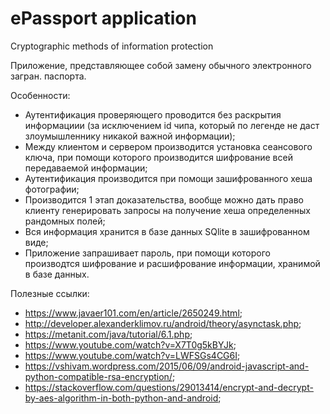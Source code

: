 # ePassport application
 Cryptographic methods of information protection

Приложение, представляющее собой замену обычного электронного загран. паспорта.

Особенности:
- Аутентификация проверяющего проводится без раскрытия информациии (за исключением id чипа, который по легенде не даст злоумышленнику никакой важной информации);
- Между клиентом и сервером производится установка сеансового ключа, при помощи которого производится шифрование всей передаваемой информации;
- Аутентификация производится при помощи зашифрованного хеша фотографии;
- Производится 1 этап доказательства, вообще можно дать право клиенту генерировать запросы на получение хеша определенных рандомных полей;
- Вся информация хранится в базе данных SQlite в зашифрованном виде;
- Приложение запрашивает пароль, при помощи которого производтся шифрование и расшифрование информации, хранимой в базе данных.

Полезные ссылки:
- https://www.javaer101.com/en/article/2650249.html;
- http://developer.alexanderklimov.ru/android/theory/asynctask.php;
- https://metanit.com/java/tutorial/6.1.php;
- https://www.youtube.com/watch?v=X7T0g5kBYJk;
- https://www.youtube.com/watch?v=LWFSGs4CG6I;
- https://vshivam.wordpress.com/2015/06/09/android-javascript-and-python-compatible-rsa-encryption/;
- https://stackoverflow.com/questions/29013414/encrypt-and-decrypt-by-aes-algorithm-in-both-python-and-android;
